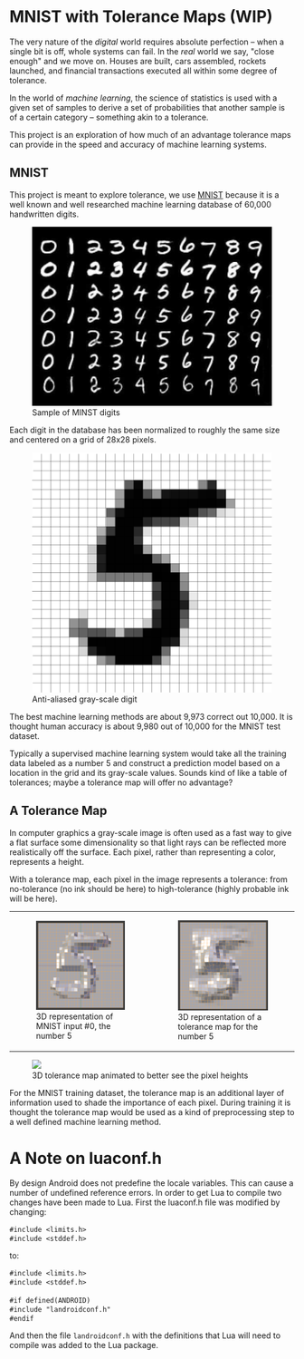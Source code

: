 # MNIST with Tolerance Maps (WIP)

The very nature of the *digital* world requires absolute perfection &ndash;
when a single bit is off, whole systems can fail. In the *real* world we
say, "close enough" and we move on. Houses are built, cars assembled,
rockets launched, and financial transactions executed all within some
degree of tolerance.

In the world of *machine learning*, the science of statistics is used
with a given set of samples to derive a set of probabilities that
another sample is of a certain category &ndash; something akin to a
tolerance.

This project is an exploration of how much of an advantage
tolerance maps can provide in the speed and accuracy of
machine learning systems.

## MNIST

This project is meant to explore tolerance, we use
[MNIST](http://yann.lecun.com/exdb/mnist/) because it is
a well known and well researched machine learning database
of 60,000 handwritten digits.

<figure><img src="https://github.com/KeithPinson/MNIST-with-Tolerance-Maps/blob/master/Resources/mnist-sample.jpg?raw=true" />
<figcaption>Sample of MINST digits</figcaption></figure>

Each digit in the database has been normalized to roughly
the same size and centered on a grid of 28x28 pixels.

<figure><img width="500px" src="https://github.com/KeithPinson/MNIST-with-Tolerance-Maps/blob/master/Resources/mnist_input_0.gif?raw=true" />
<figcaption>Anti-aliased gray-scale digit</figcaption></figure>

The best machine learning methods are about 9,973 correct out
10,000. It is thought human accuracy is about 9,980 out of
10,000 for the MNIST test dataset.

Typically a supervised machine learning system would take all the
training data labeled as a number 5 and construct a prediction model
based on a location in the grid and its gray-scale values. Sounds
kind of like a table of tolerances; maybe a tolerance map will offer no
advantage?

## A Tolerance Map

In computer graphics a gray-scale image is often used as a
fast way to give a flat surface some dimensionality so that
light rays can be reflected more realistically off the
surface. Each pixel, rather than representing a color,
represents a height.

With a tolerance map, each pixel in the image represents
a tolerance: from no-tolerance (no ink should be here) to
high-tolerance (highly probable ink will be here).

<table><tr><td>
<figure><img src="https://github.com/KeithPinson/MNIST-with-Tolerance-Maps/blob/master/Resources/mnist_input_0-3d.png?raw=true" />
<figcaption>3D representation of MNIST input #0, the number 5</figcaption></figure>
</td><td>
<figure><img src="https://github.com/KeithPinson/MNIST-with-Tolerance-Maps/blob/master/Resources/mnist_input_0_tolerance-3d.png?raw=true" />
<figcaption>3D representation of a tolerance map for the number 5</figcaption></figure>
</td></tr></table>

<figure><img src="https://github.com/KeithPinson/MNIST-with-Tolerance-Maps/blob/master/Resources/mnist_input_0-tolmap-animated.gif?raw=true" />
<figcaption>3D tolerance map animated to better see the pixel heights</figcaption></figure>

For the MNIST training dataset, the tolerance map is an additional
layer of information used to shade the importance of each pixel.
During training it is thought the tolerance map would be used 
as a kind of preprocessing step to a well defined machine learning
method.
  

# A Note on luaconf.h

By design Android does not predefine the locale variables. This can cause
a number of undefined reference errors. In order to get Lua to compile two
changes have been made to Lua. First the luaconf.h file was modified by
changing:

    #include <limits.h>
    #include <stddef.h>

to:

    #include <limits.h>
    #include <stddef.h>

    #if defined(ANDROID)
    #include "landroidconf.h"
    #endif

And then the file `landroidconf.h` with the definitions that Lua will need
to compile was added to the Lua package.

